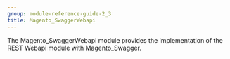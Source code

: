 ```yaml
---
group: module-reference-guide-2_3
title: Magento_SwaggerWebapi
---
```


The Magento_SwaggerWebapi module provides the implementation of the REST Webapi module with Magento_Swagger.

